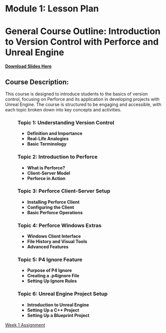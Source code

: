 # Module 1: Lesson Plan

<h1>General Course Outline: Introduction to Version Control with Perforce and Unreal Engine</h1>
<p><a class="inline_disabled" href="https://docs.google.com/presentation/d/1Arvc5IaZjnHBHhXrZ6GuhjywVz9MXwHE0CnoXSza7Dg/edit?usp=sharing" target="_blank"><strong>Download Slides Here</strong></a></p>
<h2>Course Description:</h2>
<p>This course is designed to introduce students to the basics of version control, focusing on Perforce and its application in developing projects with Unreal Engine. The course is structured to be engaging and accessible, with each topic broken down into key concepts and activities.</p>
<h3 style="padding-left: 40px;">Topic 1: Understanding Version Control</h3>
<ul>
<li style="list-style-type: none;">
<ul>
<li style="list-style-type: none;">
<ul>
<li><strong>Definition and Importance</strong></li>
<li><strong>Real-Life Analogies</strong></li>
<li><strong>Basic Terminology</strong></li>
</ul>
</li>
</ul>
</li>
</ul>
<h3 style="padding-left: 40px;">Topic 2: Introduction to Perforce</h3>
<ul>
<li style="list-style-type: none;">
<ul>
<li style="list-style-type: none;">
<ul>
<li><strong>What is Perforce?</strong></li>
<li><strong>Client-Server Model</strong></li>
<li><strong>Perforce in Action</strong></li>
</ul>
</li>
</ul>
</li>
</ul>
<h3 style="padding-left: 40px;">Topic 3: Perforce Client-Server Setup</h3>
<ul>
<li style="list-style-type: none;">
<ul>
<li style="list-style-type: none;">
<ul>
<li><strong>Installing Perforce Client</strong></li>
<li><strong>Configuring the Client</strong></li>
<li><strong>Basic Perforce Operations</strong></li>
</ul>
</li>
</ul>
</li>
</ul>
<h3 style="padding-left: 40px;">Topic 4: Perforce Windows Extras</h3>
<ul>
<li style="list-style-type: none;">
<ul>
<li style="list-style-type: none;">
<ul>
<li><strong>Windows Client Interface</strong></li>
<li><strong>File History and Visual Tools</strong></li>
<li><strong>Advanced Features</strong></li>
</ul>
</li>
</ul>
</li>
</ul>
<h3 style="padding-left: 40px;">Topic 5: P4 Ignore Feature</h3>
<ul>
<li style="list-style-type: none;">
<ul>
<li style="list-style-type: none;">
<ul>
<li><strong>Purpose of P4 Ignore</strong></li>
<li><strong>Creating a .p4ignore File</strong></li>
<li><strong>Setting Up Ignore Rules</strong></li>
</ul>
</li>
</ul>
</li>
</ul>
<h3 style="padding-left: 40px;">Topic 6: Unreal Engine Project Setup</h3>
<ul>
<li style="list-style-type: none;">
<ul>
<li style="list-style-type: none;">
<ul>
<li><strong>Introduction to Unreal Engine</strong></li>
<li><strong>Setting Up a C++ Project</strong></li>
<li><strong>Setting Up a Blueprint Project</strong><strong></strong></li>
</ul>
</li>
</ul>
</li>
</ul>
<p><a title="Assignment 01: Version Control and Project Setup" href="https://vertexschool.instructure.com/courses/463/assignments/3211" data-course-type="assignments" data-published="true" data-api-endpoint="https://vertexschool.instructure.com/api/v1/courses/463/assignments/3211" data-api-returntype="Assignment">Week 1 Assignment</a></p>